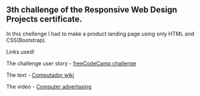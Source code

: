 ## 3th challenge of the Responsive Web Design Projects certificate.

In this chellenge I had to make a product landing page using only HTML and CSS(Bootstrap).

Links used!

The challenge user story - 
[freeCodeCamp challenge](https://www.freecodecamp.org/learn/responsive-web-design/responsive-web-design-projects/build-a-product-landing-page)

The text -
[Computador wiki](https://pt.wikipedia.org/wiki/Computador)

The video - 
[Computer advertasing](https://www.youtube.com/watch?v=12zfutD9JxQ)



